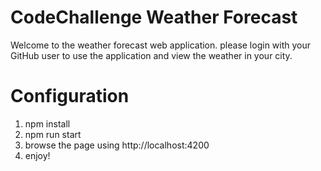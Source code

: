 # CodeChallenge Weather Forecast
Welcome to the weather forecast web application. please login with your GitHub user to use the application and view the weather in your city.
# Configuration
1. npm install
2. npm run start
3. browse the page using http://localhost:4200
4. enjoy!

